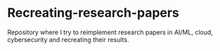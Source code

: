 # Recreating-research-papers
Repository where I try to reimplement research papers in AI/ML, cloud, cybersecurity and recreating their results.

